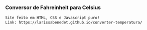 ### Conversor de Fahreinheit para Celsius

```markdown
Site feito em HTML, CSS e Javascript puro! 
Link: https://larissabenedet.github.io/converter-temperatura/
